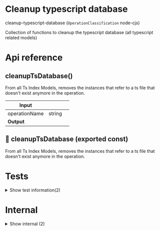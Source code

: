 # Cleanup typescript database

cleanup-typescript-database (`OperationClassification` node-cjs)

Collection of functions to cleanup the typescript database (all typescript related models)




# Api reference

## cleanupTsDatabase()

From all Ts Index Models, removes the instances that refer to a ts file that doesn't exist anymore in the operation.


| Input      |    |    |
| ---------- | -- | -- |
| operationName | string |  |,| manualProjectRoot (optional) | string |  |
| **Output** |    |    |



## 📄 cleanupTsDatabase (exported const)

From all Ts Index Models, removes the instances that refer to a ts file that doesn't exist anymore in the operation.

# Tests

<details><summary>Show test information(2)</summary>
    
  # test()




| Input      |    |    |
| ---------- | -- | -- |
| - | | |
| **Output** |    |    |



## 📄 test (unexported const)

  </details>

# Internal

<details><summary>Show internal (2)</summary>
    
  # shouldDeleteTsModel()




| Input      |    |    |
| ---------- | -- | -- |
| tsModel | {  } |  |,| operationName | string |  |,| operationRelativePaths | string[] |  |
| **Output** | {  }   |    |



## 📄 shouldDeleteTsModel (exported const)

  </details>


